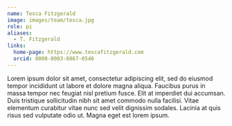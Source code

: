 ```yaml
---
name: Tesca Fitzgerald
image: images/team/tesca.jpg
role: pi
aliases:
  - T. Fitzgerald
links:
  home-page: https://www.tescafitzgerald.com
  orcid: 0000-0003-0867-0546
---
```


Lorem ipsum dolor sit amet, consectetur adipiscing elit, sed do eiusmod tempor incididunt ut labore et dolore magna aliqua.
Faucibus purus in massa tempor nec feugiat nisl pretium fusce.
Elit at imperdiet dui accumsan.
Duis tristique sollicitudin nibh sit amet commodo nulla facilisi.
Vitae elementum curabitur vitae nunc sed velit dignissim sodales.
Lacinia at quis risus sed vulputate odio ut.
Magna eget est lorem ipsum.
